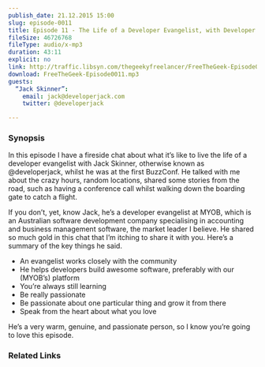 ```yaml
---
publish_date: 21.12.2015 15:00
slug: episode-0011
title: Episode 11 - The Life of a Developer Evangelist, with Developer Jack
fileSize: 46726768
fileType: audio/x-mp3
duration: 43:11
explicit: no
link: http://traffic.libsyn.com/thegeekyfreelancer/FreeTheGeek-Episode0011.mp3
download: FreeTheGeek-Episode0011.mp3
guests:
  “Jack Skinner”:
    email: jack@developerjack.com
    twitter: @developerjack

---
```

### Synopsis

In this episode I have a fireside chat about what it’s like to live the life of a developer evangelist with Jack Skinner, otherwise known as @developerjack, whilst he was at the first BuzzConf. He talked with me about the crazy hours, random locations, shared some stories from the road, such as having a conference call whilst walking down the boarding gate to catch a flight.

If you don’t, yet, know Jack, he’s a developer evangelist at MYOB, which is an Australian software development company specialising in accounting and business management software, the market leader I believe. He shared so much gold in this chat that I’m itching to share it with you. Here’s a summary of the key things he said.

- An evangelist works closely with the community
- He helps developers build awesome software, preferably with our (MYOB’s) platform
- You’re always still learning
- Be really passionate
- Be passionate about one particular thing and grow it from there
- Speak from the heart about what you love

He’s a very warm, genuine, and passionate person, so I know you’re going to love this episode.

### Related Links